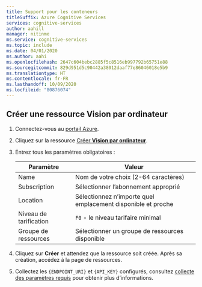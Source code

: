 ```yaml
---
title: Support pour les conteneurs
titleSuffix: Azure Cognitive Services
services: cognitive-services
author: aahill
manager: nitinme
ms.service: cognitive-services
ms.topic: include
ms.date: 04/01/2020
ms.author: aahi
ms.openlocfilehash: 2647c604bebc2885f5c8516eb997792b65751e88
ms.sourcegitcommit: 829d951d5c90442a38012daaf77e86046018e5b9
ms.translationtype: HT
ms.contentlocale: fr-FR
ms.lasthandoff: 10/09/2020
ms.locfileid: "80876074"
---
```

## <a name="create-an-computer-vision-resource"></a>Créer une ressource Vision par ordinateur

1. Connectez-vous au [portail Azure](https://portal.azure.com).
1. Cliquez sur la ressource [Créer **Vision par ordinateur**](https://ms.portal.azure.com/#create/Microsoft.CognitiveServicesComputerVision).
1. Entrez tous les paramètres obligatoires :

    |Paramètre|Valeur|
    |--|--|
    |Name|Nom de votre choix (2-64 caractères)|
    |Subscription|Sélectionner l’abonnement approprié|
    |Location|Sélectionnez n’importe quel emplacement disponible et proche|
    |Niveau de tarification|`F0` - le niveau tarifaire minimal|
    |Groupe de ressources|Sélectionner un groupe de ressources disponible|

1. Cliquez sur **Créer** et attendez que la ressource soit créée. Après sa création, accédez à la page de ressources.
1. Collectez les `{ENDPOINT_URI}` et `{API_KEY}` configurés, consultez [collecte des paramètres requis](../computer-vision-how-to-install-containers.md#gathering-required-parameters) pour obtenir plus d’informations.
